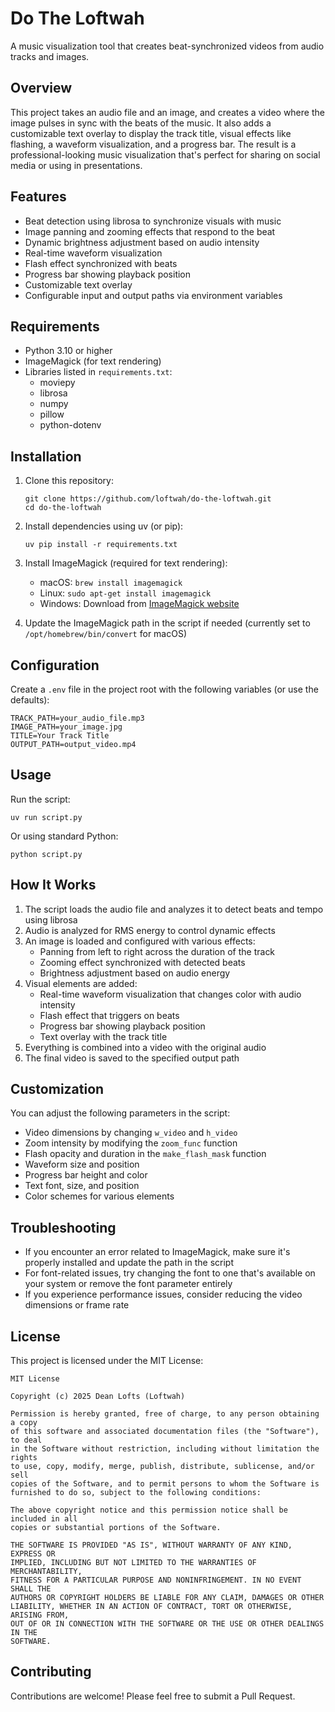 # Do The Loftwah

A music visualization tool that creates beat-synchronized videos from audio tracks and images.

## Overview

This project takes an audio file and an image, and creates a video where the image pulses in sync with the beats of the music. It also adds a customizable text overlay to display the track title, visual effects like flashing, a waveform visualization, and a progress bar. The result is a professional-looking music visualization that's perfect for sharing on social media or using in presentations.

## Features

- Beat detection using librosa to synchronize visuals with music
- Image panning and zooming effects that respond to the beat
- Dynamic brightness adjustment based on audio intensity
- Real-time waveform visualization
- Flash effect synchronized with beats
- Progress bar showing playback position
- Customizable text overlay
- Configurable input and output paths via environment variables

## Requirements

- Python 3.10 or higher
- ImageMagick (for text rendering)
- Libraries listed in `requirements.txt`:
  - moviepy
  - librosa
  - numpy
  - pillow
  - python-dotenv

## Installation

1. Clone this repository:
   ```
   git clone https://github.com/loftwah/do-the-loftwah.git
   cd do-the-loftwah
   ```

2. Install dependencies using uv (or pip):
   ```
   uv pip install -r requirements.txt
   ```

3. Install ImageMagick (required for text rendering):
   - macOS: `brew install imagemagick`
   - Linux: `sudo apt-get install imagemagick`
   - Windows: Download from [ImageMagick website](https://imagemagick.org/script/download.php)

4. Update the ImageMagick path in the script if needed (currently set to `/opt/homebrew/bin/convert` for macOS)

## Configuration

Create a `.env` file in the project root with the following variables (or use the defaults):

```
TRACK_PATH=your_audio_file.mp3
IMAGE_PATH=your_image.jpg
TITLE=Your Track Title
OUTPUT_PATH=output_video.mp4
```

## Usage

Run the script:

```
uv run script.py
```

Or using standard Python:

```
python script.py
```

## How It Works

1. The script loads the audio file and analyzes it to detect beats and tempo using librosa
2. Audio is analyzed for RMS energy to control dynamic effects
3. An image is loaded and configured with various effects:
   - Panning from left to right across the duration of the track
   - Zooming effect synchronized with detected beats
   - Brightness adjustment based on audio energy
4. Visual elements are added:
   - Real-time waveform visualization that changes color with audio intensity
   - Flash effect that triggers on beats
   - Progress bar showing playback position
   - Text overlay with the track title
5. Everything is combined into a video with the original audio
6. The final video is saved to the specified output path

## Customization

You can adjust the following parameters in the script:

- Video dimensions by changing `w_video` and `h_video`
- Zoom intensity by modifying the `zoom_func` function
- Flash opacity and duration in the `make_flash_mask` function
- Waveform size and position
- Progress bar height and color
- Text font, size, and position
- Color schemes for various elements

## Troubleshooting

- If you encounter an error related to ImageMagick, make sure it's properly installed and update the path in the script
- For font-related issues, try changing the font to one that's available on your system or remove the font parameter entirely
- If you experience performance issues, consider reducing the video dimensions or frame rate

## License

This project is licensed under the MIT License:

```
MIT License

Copyright (c) 2025 Dean Lofts (Loftwah)

Permission is hereby granted, free of charge, to any person obtaining a copy
of this software and associated documentation files (the "Software"), to deal
in the Software without restriction, including without limitation the rights
to use, copy, modify, merge, publish, distribute, sublicense, and/or sell
copies of the Software, and to permit persons to whom the Software is
furnished to do so, subject to the following conditions:

The above copyright notice and this permission notice shall be included in all
copies or substantial portions of the Software.

THE SOFTWARE IS PROVIDED "AS IS", WITHOUT WARRANTY OF ANY KIND, EXPRESS OR
IMPLIED, INCLUDING BUT NOT LIMITED TO THE WARRANTIES OF MERCHANTABILITY,
FITNESS FOR A PARTICULAR PURPOSE AND NONINFRINGEMENT. IN NO EVENT SHALL THE
AUTHORS OR COPYRIGHT HOLDERS BE LIABLE FOR ANY CLAIM, DAMAGES OR OTHER
LIABILITY, WHETHER IN AN ACTION OF CONTRACT, TORT OR OTHERWISE, ARISING FROM,
OUT OF OR IN CONNECTION WITH THE SOFTWARE OR THE USE OR OTHER DEALINGS IN THE
SOFTWARE.
```

## Contributing

Contributions are welcome! Please feel free to submit a Pull Request.